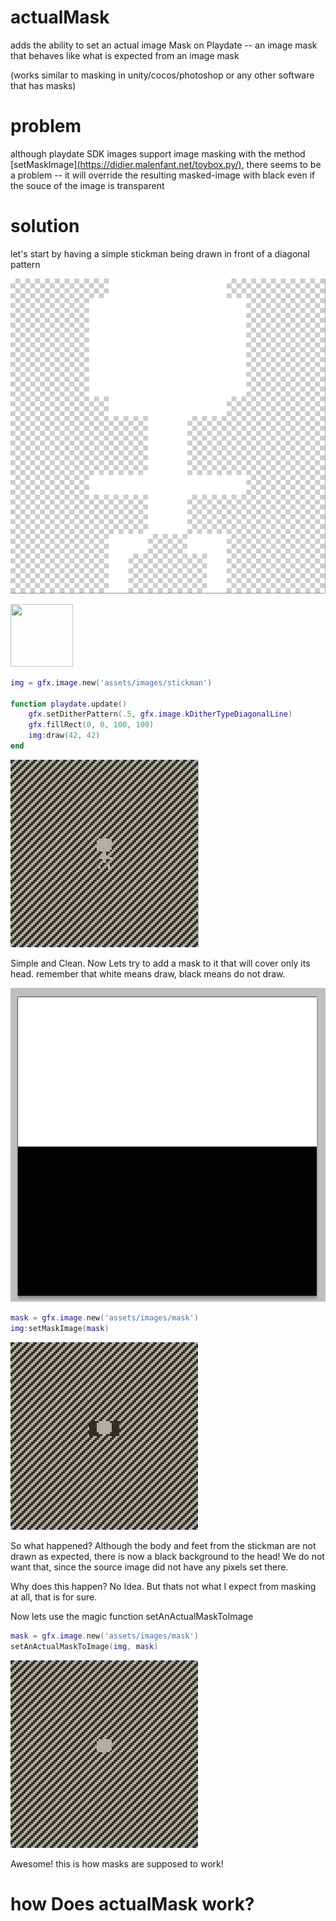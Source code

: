 # actualMask
adds the ability to set an actual image Mask on Playdate -- an image mask that behaves like what is expected from an image mask

(works similar to masking in unity/cocos/photoshop or any other software that has masks)

# problem
although playdate SDK images support image masking with the method [setMaskImage][(https://didier.malenfant.net/toybox.py/)](https://sdk.play.date/inside-playdate/#m-graphics.image.setMaskImage), there seems to be a problem -- it will override the resulting masked-image with black even if the souce of the image is transparent

# solution

let's start by having a simple stickman being drawn in front of a diagonal pattern

![stickman](readmeImgs/image8.png)

<img src="/dganzella/actualMask/raw/main/readmeImgs/image8.pnge" width="100" height="100">

```lua
img = gfx.image.new('assets/images/stickman')

function playdate.update()
	gfx.setDitherPattern(.5, gfx.image.kDitherTypeDiagonalLine)
	gfx.fillRect(0, 0, 100, 100)
	img:draw(42, 42)
end
```

![initialSituation](readmeImgs/image.png)

Simple and Clean. Now Lets try to add a mask to it that will cover only its head. remember that white means draw, black means do not draw.

![mask](readmeImgs/image9.png)

```lua
mask = gfx.image.new('assets/images/mask')
img:setMaskImage(mask)
```
![wtf](readmeImgs/image2.png)

So what happened? Although the body and feet from the stickman are not drawn as expected, there is now a black background to the head! We do not want that, since the source image did not have any pixels set there.

Why does this happen? No Idea. But thats not what I expect from masking at all, that is for sure.

Now lets use the magic function setAnActualMaskToImage

```lua
mask = gfx.image.new('assets/images/mask')
setAnActualMaskToImage(img, mask)
```

![correct](readmeImgs/image3.png)

Awesome! this is how masks are supposed to work!

# how Does actualMask work?

